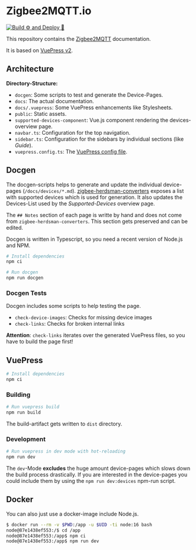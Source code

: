 # Zigbee2MQTT.io

[![Build ⚙ and Deploy 🚀 ](https://github.com/Koenkk/zigbee2mqtt.io/actions/workflows/build-deploy.yml/badge.svg)](https://github.com/Koenkk/zigbee2mqtt.io/actions/workflows/build-deploy.yml)

This repository contains the [Zigbee2MQTT](https://zigbee2mqtt.io) documentation.

It is based on [VuePress v2](https://v2.vuepress.vuejs.org/).

## Architecture

**Directory-Structure:**

* `docgen`: Some scripts to test and generate the Device-Pages.
* `docs`: The actual documentation.
* `docs/.vuepress`: Some VuePress enhancements like Stylesheets.
* `public`: Static assets.
* `supported-devices-component`: Vue.js component rendering the devices-overview page.
* `navbar.ts`: Configuration for the top navigation.
* `sidebar.ts`: Configuration for the sidebars by individual sections (like _Guide_).
* `vuepress.config.ts`: The [VuePress config file](https://v2.vuepress.vuejs.org/reference/config.html).

## Docgen

The docgen-scripts helps to generate and update the individual device-pages (`/docs/devices/*.md`).
[zigbee-herdsman-converters](https://github.com/Koenkk/zigbee-herdsman-converters) exposes a list with supported devices which is used for generation. It also updates the Devices-List used by the _Supported-Devices_ overview page.

The `## Notes` section of each page is writte by hand and does not come from `zigbee-herdsman-converters`. This section gets preserved and can be edited.

Docgen is written in Typescript, so you need a recent version of Node.js and NPM.

```bash
# Install dependencies
npm ci

# Run docgen
npm run docgen
```

### Docgen Tests

Docgen includes some scripts to help testing the page.

* `check-device-images`: Checks for missing device images
* `check-links`: Checks for broken internal links

**Attention**: `check-links` iterates over the generated VuePress files, so you have to build the page first!


## VuePress

```bash
# Install dependencies
npm ci
```

### Building

```bash
# Run vuepress build
npm run build
```

The build-artifact gets written to `dist` directory. 

### Development

```bash
# Run vuepress in dev mode with hot-reloading
npm run dev
```

The `dev`-Mode **excludes** the huge amount device-pages which slows down the build process drastically.
If you are interested in the device-pages you could include them by using the `npm run dev:devices` npm-run script.  


## Docker

You can also just use a docker-image include Node.js.

```bash
$ docker run --rm -v $PWD:/app -u $UID -ti node:16 bash
node@87e1438ef553:/$ cd /app
node@87e1438ef553:/app$ npm ci
node@87e1438ef553:/app$ npm run dev
```
